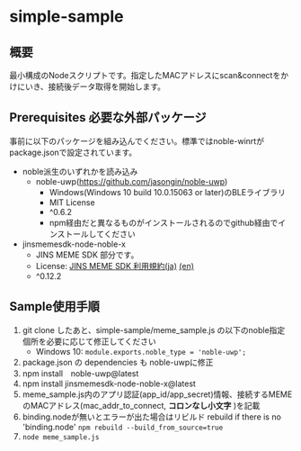 # simple-sample

## 概要

最小構成のNodeスクリプトです。指定したMACアドレスにscan&connectをかけにいき、接続後データ取得を開始します。

## Prerequisites 必要な外部パッケージ

事前に以下のパッケージを組み込んでください。標準ではnoble-winrtがpackage.jsonで設定されています。

- noble派生のいずれかを読み込み
    - noble-uwp(https://github.com/jasongin/noble-uwp)
        - Windows(Windows 10 build 10.0.15063 or later)のBLEライブラリ
        - MIT License
        - ^0.6.2
        - npm経由だと異なるものがインストールされるのでgithub経由でインストールしてください
- jinsmemesdk-node-noble-x
    - JINS MEME SDK 部分です。
    - License: [JINS MEME SDK 利用規約(ja)](https://developers.jins.com/ja/sdks/terms_and_conditions/) [(en)](https://developers.jins.com/en/sdks/terms_and_conditions/)
    - ^0.12.2

## Sample使用手順

1. git clone したあと、simple-sample/meme_sample.js の以下のnoble指定個所を必要に応じて修正してください
    - Windows 10: `module.exports.noble_type = 'noble-uwp';`
1. package.json の dependencies も noble-uwpに修正
1. npm install　noble-uwp@latest
1. npm install jinsmemesdk-node-noble-x@latest
1. meme_sample.js内のアプリ認証(app_id/app_secret)情報、接続するMEMEのMACアドレス(mac_addr_to_connect, **コロンなし小文字** )を記載
1. binding.nodeが無いとエラーが出た場合はリビルド rebuild if there is no 'binding.node' `npm rebuild --build_from_source=true`
1. `node meme_sample.js`
